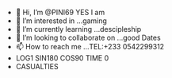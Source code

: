 - 👋 Hi, I’m @PINI69 YES I am
- 👀 I’m interested in ...gaming
- 🌱 I’m currently learning ...descipleship
- 💞️ I’m looking to collaborate on ...good Dates
- 📫 How to reach me ...TEL:+233 0542299312
-   LOG1 SIN180 COS90 TIME 0 
-   CASUALTIES
<!---
PINI69/PINI69 is a ✨ special ✨ repository because its MY DEAREST <> `README.md` (this file) appears on your GitHub profile.
You can click the Preview link to take a look at your changes.
--->
